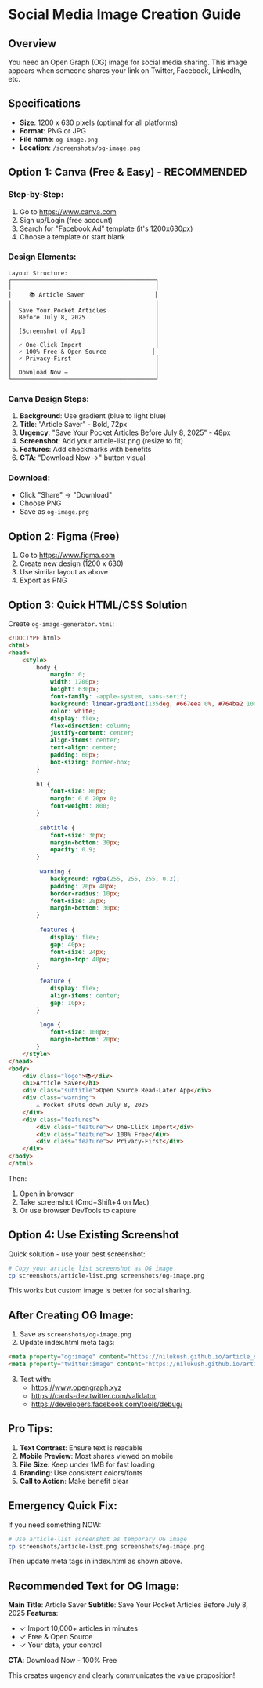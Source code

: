 # Social Media Image Creation Guide

## Overview
You need an Open Graph (OG) image for social media sharing. This image appears when someone shares your link on Twitter, Facebook, LinkedIn, etc.

## Specifications
- **Size**: 1200 x 630 pixels (optimal for all platforms)
- **Format**: PNG or JPG
- **File name**: `og-image.png`
- **Location**: `/screenshots/og-image.png`

## Option 1: Canva (Free & Easy) - RECOMMENDED

### Step-by-Step:
1. Go to https://www.canva.com
2. Sign up/Login (free account)
3. Search for "Facebook Ad" template (it's 1200x630px)
4. Choose a template or start blank

### Design Elements:
```
Layout Structure:
┌─────────────────────────────────────────┐
│                                         │
│     📚 Article Saver                    │
│                                         │
│  Save Your Pocket Articles              │
│  Before July 8, 2025                    │
│                                         │
│  [Screenshot of App]                    │
│                                         │
│  ✓ One-Click Import                     │
│  ✓ 100% Free & Open Source             │
│  ✓ Privacy-First                        │
│                                         │
│  Download Now →                         │
└─────────────────────────────────────────┘
```

### Canva Design Steps:
1. **Background**: Use gradient (blue to light blue)
2. **Title**: "Article Saver" - Bold, 72px
3. **Urgency**: "Save Your Pocket Articles Before July 8, 2025" - 48px
4. **Screenshot**: Add your article-list.png (resize to fit)
5. **Features**: Add checkmarks with benefits
6. **CTA**: "Download Now →" button visual

### Download:
- Click "Share" → "Download"
- Choose PNG
- Save as `og-image.png`

## Option 2: Figma (Free)

1. Go to https://www.figma.com
2. Create new design (1200 x 630)
3. Use similar layout as above
4. Export as PNG

## Option 3: Quick HTML/CSS Solution

Create `og-image-generator.html`:
```html
<!DOCTYPE html>
<html>
<head>
    <style>
        body {
            margin: 0;
            width: 1200px;
            height: 630px;
            font-family: -apple-system, sans-serif;
            background: linear-gradient(135deg, #667eea 0%, #764ba2 100%);
            color: white;
            display: flex;
            flex-direction: column;
            justify-content: center;
            align-items: center;
            text-align: center;
            padding: 60px;
            box-sizing: border-box;
        }
        
        h1 {
            font-size: 80px;
            margin: 0 0 20px 0;
            font-weight: 800;
        }
        
        .subtitle {
            font-size: 36px;
            margin-bottom: 30px;
            opacity: 0.9;
        }
        
        .warning {
            background: rgba(255, 255, 255, 0.2);
            padding: 20px 40px;
            border-radius: 10px;
            font-size: 28px;
            margin-bottom: 30px;
        }
        
        .features {
            display: flex;
            gap: 40px;
            font-size: 24px;
            margin-top: 40px;
        }
        
        .feature {
            display: flex;
            align-items: center;
            gap: 10px;
        }
        
        .logo {
            font-size: 100px;
            margin-bottom: 20px;
        }
    </style>
</head>
<body>
    <div class="logo">📚</div>
    <h1>Article Saver</h1>
    <div class="subtitle">Open Source Read-Later App</div>
    <div class="warning">
        ⚠️ Pocket shuts down July 8, 2025
    </div>
    <div class="features">
        <div class="feature">✓ One-Click Import</div>
        <div class="feature">✓ 100% Free</div>
        <div class="feature">✓ Privacy-First</div>
    </div>
</body>
</html>
```

Then:
1. Open in browser
2. Take screenshot (Cmd+Shift+4 on Mac)
3. Or use browser DevTools to capture

## Option 4: Use Existing Screenshot

Quick solution - use your best screenshot:
```bash
# Copy your article list screenshot as OG image
cp screenshots/article-list.png screenshots/og-image.png
```

This works but custom image is better for social sharing.

## After Creating OG Image:

1. Save as `screenshots/og-image.png`
2. Update index.html meta tags:
```html
<meta property="og:image" content="https://nilukush.github.io/article_saver/screenshots/og-image.png">
<meta property="twitter:image" content="https://nilukush.github.io/article_saver/screenshots/og-image.png">
```

3. Test with:
   - https://www.opengraph.xyz
   - https://cards-dev.twitter.com/validator
   - https://developers.facebook.com/tools/debug/

## Pro Tips:

1. **Text Contrast**: Ensure text is readable
2. **Mobile Preview**: Most shares viewed on mobile
3. **File Size**: Keep under 1MB for fast loading
4. **Branding**: Use consistent colors/fonts
5. **Call to Action**: Make benefit clear

## Emergency Quick Fix:

If you need something NOW:
```bash
# Use article-list screenshot as temporary OG image
cp screenshots/article-list.png screenshots/og-image.png
```

Then update meta tags in index.html as shown above.

## Recommended Text for OG Image:

**Main Title**: Article Saver
**Subtitle**: Save Your Pocket Articles Before July 8, 2025
**Features**: 
- ✓ Import 10,000+ articles in minutes
- ✓ Free & Open Source
- ✓ Your data, your control

**CTA**: Download Now - 100% Free

This creates urgency and clearly communicates the value proposition!